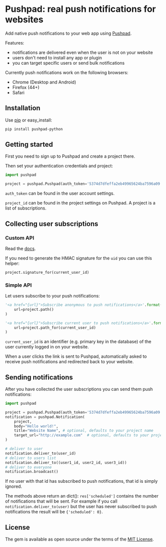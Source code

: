 # Pushpad: real push notifications for websites

Add native push notifications to your web app using [Pushpad](https://pushpad.xyz).

Features:

- notifications are delivered even when the user is not on your website
- users don't need to install any app or plugin
- you can target specific users or send bulk notifications

Currently push notifications work on the following browsers:

- Chrome (Desktop and Android)
- Firefox (44+)
- Safari

## Installation

Use [pip](http://pip-installer.org/) or easy_install:

```bash
pip install pushpad-python
```

## Getting started

First you need to sign up to Pushpad and create a project there.

Then set your authentication credentials and project:

```python
import pushpad

project = pushpad.Pushpad(auth_token='5374d7dfeffa2eb49965624ba7596a09', project_id=123)
```

`auth_token` can be found in the user account settings. 

`project_id` can be found in the project settings on Pushpad. A project is a list of subscriptions. 

## Collecting user subscriptions

### Custom API

Read the [docs](https://pushpad.xyz/docs#custom_api_docs).

If you need to generate the HMAC signature for the `uid` you can use this helper:

```python
project.signature_for(current_user_id)
```

### Simple API

Let users subscribe to your push notifications: 

```python
'<a href="{url}">Subscribe anonymous to push notifications</a>'.format(
    url=project.path()
)

'<a href="{url}">Subscribe current user to push notifications</a>'.format(
    url=project.path_for(current_user_id)
)
```

`current_user_id` is an identifier (e.g. primary key in the database) of the user currently logged in on your website.

When a user clicks the link is sent to Pushpad, automatically asked to receive push notifications and redirected back to your website.

## Sending notifications

After you have collected the user subscriptions you can send them push notifications:

```python
import pushpad

project = pushpad.Pushpad(auth_token='5374d7dfeffa2eb49965624ba7596a09', project_id=123)
notification = pushpad.Notification(
    project,
    body="Hello world!",
    title="Website Name", # optional, defaults to your project name
    target_url="http://example.com"  # optional, defaults to your project website
)

# deliver to user
notification.deliver_to(user_id)
# deliver to users list
notification.deliver_to((user1_id, user2_id, user3_id))
# deliver to everyone
notification.broadcast()
```

If no user with that id has subscribed to push notifications, that id is simply ignored.

The methods above return an dict(): `res['scheduled']` contains the number of notifications that will be sent. For example if you call `notification.deliver_to(user)` but the user has never subscribed to push notifications the result will be `{'scheduled': 0}`.

## License

The gem is available as open source under the terms of the [MIT License](http://opensource.org/licenses/MIT).
